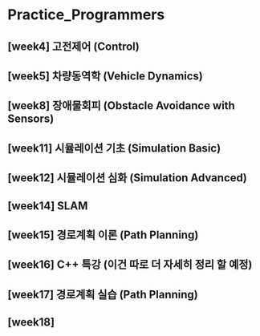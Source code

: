 # Practice_Programmers

## [week4] 고전제어 (Control)

## [week5] 차량동역학 (Vehicle Dynamics)

## [week8] 장애물회피 (Obstacle Avoidance with Sensors)

## [week11] 시뮬레이션 기초 (Simulation Basic)

## [week12] 시뮬레이션 심화 (Simulation Advanced)

## [week14] SLAM

## [week15] 경로계획 이론 (Path Planning)

## [week16] C++ 특강 (이건 따로 더 자세히 정리 할 예정)

## [week17] 경로계획 실습 (Path Planning)

## [week18]
